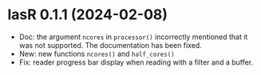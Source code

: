# lasR 0.1.1 (2024-02-08)

- Doc: the argument `ncores` in `processor()` incorrectly mentioned that it was not supported. The documentation has been fixed.
- New: new functions `ncores()` and `half_cores()`
- Fix: reader progress bar display when reading with a filter and a buffer.
